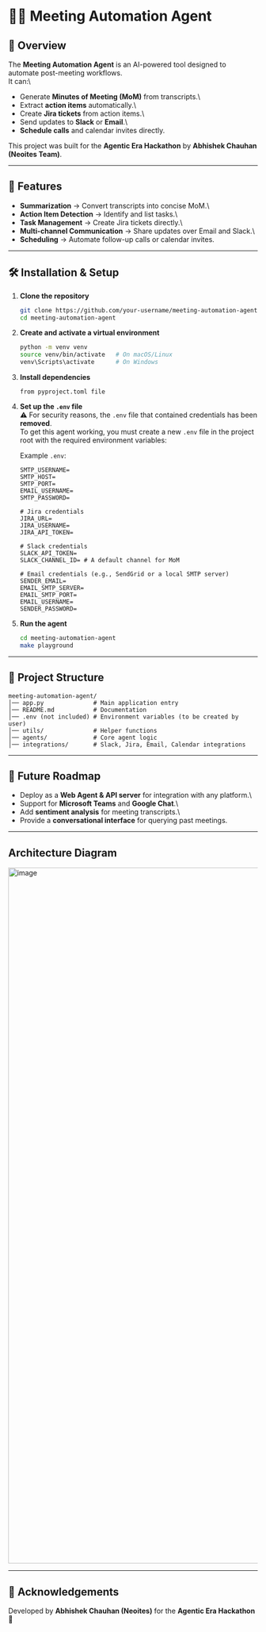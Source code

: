 # 🧑‍💻 Meeting Automation Agent

## 📌 Overview

The **Meeting Automation Agent** is an AI-powered tool designed to
automate post-meeting workflows.\
It can:\
- Generate **Minutes of Meeting (MoM)** from transcripts.\
- Extract **action items** automatically.\
- Create **Jira tickets** from action items.\
- Send updates to **Slack** or **Email**.\
- **Schedule calls** and calendar invites directly.

This project was built for the **Agentic Era Hackathon** by **Abhishek
Chauhan (Neoites Team)**.

------------------------------------------------------------------------

## 🚀 Features

-   **Summarization** → Convert transcripts into concise MoM.\
-   **Action Item Detection** → Identify and list tasks.\
-   **Task Management** → Create Jira tickets directly.\
-   **Multi-channel Communication** → Share updates over Email and
    Slack.\
-   **Scheduling** → Automate follow-up calls or calendar invites.

------------------------------------------------------------------------

## 🛠️ Installation & Setup

1.  **Clone the repository**

    ``` bash
    git clone https://github.com/your-username/meeting-automation-agent.git
    cd meeting-automation-agent
    ```

2.  **Create and activate a virtual environment**

    ``` bash
    python -m venv venv
    source venv/bin/activate   # On macOS/Linux
    venv\Scripts\activate      # On Windows
    ```

3.  **Install dependencies**

    ```from pyproject.toml file```

4.  **Set up the `.env` file**\
    ⚠️ For security reasons, the `.env` file that contained credentials
    has been **removed**.\
    To get this agent working, you must create a new `.env` file in the
    project root with the required environment variables:

    Example `.env`:

    ``` env
    SMTP_USERNAME=
    SMTP_HOST=
    SMTP_PORT=
    EMAIL_USERNAME=
    SMTP_PASSWORD=

    # Jira credentials
    JIRA_URL=
    JIRA_USERNAME=
    JIRA_API_TOKEN=

    # Slack credentials
    SLACK_API_TOKEN=
    SLACK_CHANNEL_ID= # A default channel for MoM
    
    # Email credentials (e.g., SendGrid or a local SMTP server)
    SENDER_EMAIL=
    EMAIL_SMTP_SERVER=
    EMAIL_SMTP_PORT=
    EMAIL_USERNAME=
    SENDER_PASSWORD=
    ```

5.  **Run the agent**

    ``` bash
    cd meeting-automation-agent
    make playground
    ```

------------------------------------------------------------------------

## 📂 Project Structure

    meeting-automation-agent/
    │── app.py              # Main application entry
    │── README.md           # Documentation
    │── .env (not included) # Environment variables (to be created by user)
    │── utils/              # Helper functions
    │── agents/             # Core agent logic
    │── integrations/       # Slack, Jira, Email, Calendar integrations

------------------------------------------------------------------------

## 🔮 Future Roadmap

-   Deploy as a **Web Agent & API server** for integration with any
    platform.\
-   Support for **Microsoft Teams** and **Google Chat**.\
-   Add **sentiment analysis** for meeting transcripts.\
-   Provide a **conversational interface** for querying past meetings.

------------------------------------------------------------------------

## Architecture Diagram

<img width="2764" height="1404" alt="image" src="https://github.com/user-attachments/assets/f88641b2-b778-4dcd-9986-394a49017f2b" />

------------------------------------------------------------------------

## 🙌 Acknowledgements

Developed by **Abhishek Chauhan (Neoites)** for the **Agentic Era
Hackathon** 🚀
